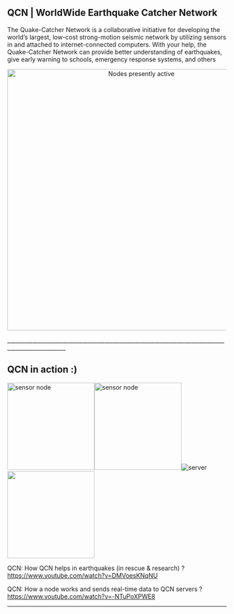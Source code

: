## QCN | WorldWide Earthquake Catcher Network

The Quake-Catcher Network is a collaborative initiative for developing the world’s largest, low-cost strong-motion seismic network by utilizing sensors in and attached to internet-connected computers. With your help, the Quake-Catcher Network can provide better understanding of earthquakes, give early warning to schools, emergency response systems, and others

<p align="center"><img src="http://quakecatcher.net/sensor/img/trigger_latest_w.jpg" alt="Nodes presently active" width="600"/></p>
___________________________________________________________________________________________________

## QCN in action :) 

<p align="left"><img src="https://thumb.ibb.co/cyKhWF/xy.png" alt="sensor node" width="200"/><img src="https://thumb.ibb.co/daNuBF/READING_GOT.png" alt="sensor node" width="200"/><img src="https://thumb.ibb.co/guO9BF/server.png" alt="server" border="0"><img src="https://thumb.ibb.co/fwigQa/help.png" width="200"/></p>
  
QCN: How QCN helps in earthquakes (in rescue & research) ?       https://www.youtube.com/watch?v=DMVoesKNqNU

QCN: How a node works and sends real-time data to QCN servers ?  https://www.youtube.com/watch?v=-NTuPoXPWE8
___________________________________________________________________________________________________